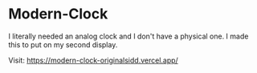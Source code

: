 # Modern-Clock

I literally needed an analog clock and I don't have a physical one. I made this to put on my second display.

Visit: https://modern-clock-originalsidd.vercel.app/
